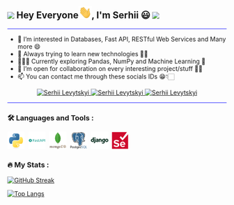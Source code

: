 ## <img src="https://media.giphy.com/media/iY8CRBdQXODJSCERIr/giphy.gif" width="30px"> Hey Everyone<img src="https://raw.githubusercontent.com/ABSphreak/ABSphreak/master/gifs/Hi.gif" width="30px">, I'm Serhii 😃 <img src="https://media.giphy.com/media/iY8CRBdQXODJSCERIr/giphy.gif" width="30px">

<hr style="height:2px;border-width:1;border-radius: 5px;color:gray;background-color:#8080ff">

- 👀 I’m interested in Databases, Fast API, RESTful Web Services and Many more 😄<br/>
- 🌱 Always trying to learn new technologies 🤵🏻 <br/>
- 👨🏻‍💻 Currently exploring Pandas, NumPy and Machine Learning 📱</br>
- 💞️ I’m open for collaboration on every interesting project/stuff ✌🏻<br/>
- 📫 You can contact me through these socials IDs 😁👇🏻  <br/>

<!-----Social Accounts------>
<p align="center">
<a href="https://www.linkedin.com/in/serhii-levytskyi-b9570423a/?locale=en_US">
<img border="0" alt="Serhii Levytskyi" src="https://img.icons8.com/doodle/40/000000/linkedin--v2.png"/>
</a>

<a href="https://www.instagram.com/levitsk1y/">
<img border="0" alt="Serhii Levytskyi" src="https://img.icons8.com/doodle/38/000000/instagram--v1.png"/>
</a>

<a href="mailto:levytskyi.sv@gmail.com">
<img border="0" alt="Serhii Levytskyi" src="https://img.icons8.com/doodle/38/000000/gmail-new.png"/>
</a>
</p>

<!--  <a href="https://tawk.to/chat/61001d75d6e7610a49ad3be2/1fbk764uk">
<img border="0" alt="yawk.to" src="https://img.icons8.com/fluent/42/000000/discord-logo.png"/>
</a> -->
 
<hr style="height:2px;border-width:1;border-radius: 5px;color:#8080ff;background-color:#8080ff">

### :hammer_and_wrench: Languages and Tools :
<div>
  <img src="https://github.com/devicons/devicon/blob/master/icons/python/python-original.svg" title="Python" alt="Python" width="40" height="40"/>&nbsp;
  <img src="https://github.com/devicons/devicon/blob/master/icons/fastapi/fastapi-original-wordmark.svg" title="FastAPI" alt="FastAPI" width="40" height="40"/>&nbsp;
  <img src="https://github.com/devicons/devicon/blob/master/icons/mongodb/mongodb-original-wordmark.svg" title="MongoDB" alt="MongoDB" width="40" height="40"/>&nbsp;
  <img src="https://github.com/devicons/devicon/blob/master/icons/postgresql/postgresql-original-wordmark.svg" title="PostgreSQL" alt="PostgreSQL" width="40" height="40"/>&nbsp;
  <img src="https://github.com/devicons/devicon/blob/master/icons/django/django-plain-wordmark.svg" title="Django" alt="Django" width="40" height="40"/>&nbsp;
  <img src="https://github.com/devicons/devicon/blob/master/icons/selenium/selenium-original.svg" title="Selenium" alt="Selenium" width="40" height="40"/>&nbsp;
</div>

### :fire: My Stats :
[![GitHub Streak](http://github-readme-streak-stats.herokuapp.com?user=LevytskyiS&theme=tokyonight-duo)](https://git.io/streak-stats)

[![Top Langs](https://github-readme-stats.vercel.app/api/top-langs/?username=LevytskyiS&layout=compact&theme=vision-friendly-dark)](https://github.com/anuraghazra/github-readme-stats)

